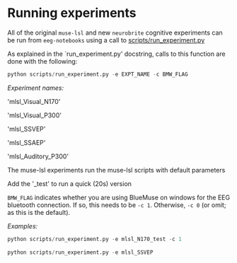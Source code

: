 
# Running experiments

All of the original `muse-lsl` and new `neurobrite` cognitive experiments can be run from `eeg-notebooks` using a call to [scripts/run_experiment.py](https://github.com/NeuroTechX/eeg-notebooks/blob/master/scripts/run_experiment.py)

As explained in the `run_experiment.py' docstring, calls to this function are done with the following:

```python
python scripts/run_experiment.py -e EXPT_NAME -c BMW_FLAG
```

*Experiment names:*

'mlsl_Visual_N170'  

'mlsl_Visual_P300'  

'mlsl_SSVEP'   

'mlsl_SSAEP'  

'mlsl_Auditory_P300'  


The muse-lsl experiments run the muse-lsl scripts with default parameters

Add the '_test' to run a quick (20s) version

`BMW_FLAG` indicates whether you are using BlueMuse on windows for the EEG bluetooth connection. If so, this needs to be `-c 1`. Otherwise, `-c 0` (or omit; as this is the default). 


*Examples:*

```python
python scripts/run_experiment.py -e mlsl_N170_test -c 1 
 
python scripts/run_experiment.py -e mlsl_SSVEP
```



